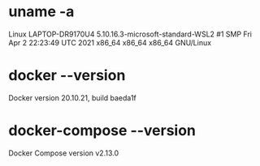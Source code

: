 # uname -a

Linux LAPTOP-DR9170U4 5.10.16.3-microsoft-standard-WSL2 #1 SMP Fri Apr 2 22:23:49 UTC 2021 x86_64 x86_64 x86_64 GNU/Linux

# docker --version

Docker version 20.10.21, build baeda1f

# docker-compose --version

Docker Compose version v2.13.0
